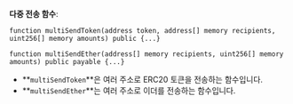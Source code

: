 **다중 전송 함수**:

```solidity
function multiSendToken(address token, address[] memory recipients, uint256[] memory amounts) public {...}

function multiSendEther(address[] memory recipients, uint256[] memory amounts) public payable {...}

```

- **`multiSendToken`**은 여러 주소로 ERC20 토큰을 전송하는 함수입니다.
- **`multiSendEther`**는 여러 주소로 이더를 전송하는 함수입니다.